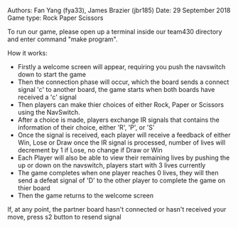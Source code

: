 Authors: Fan Yang (fya33), James Brazier (jbr185)
Date: 29  September 2018
Game type: Rock Paper Scissors

To run our game, please open up a terminal inside our 
team430 directory and enter command "make program".

How it works:
 - Firstly a welcome screen will appear, requiring you push the navswitch down to start the game
 - Then the connection phase will occur, which the board sends a connect signal 'c' to another board, the game starts when both boards have received a 'c' signal
 - Then players can make thier choices of either Rock, Paper or Scissors using the NavSwitch.
 - After a choice is made, players exchange IR signals that contains the information of their choice, either 'R', 'P', or 'S'
 - Once the signal is received, each player will receive a feedback of either Win, Lose or Draw once the IR signal is processed, number of lives will decrement by 1 if Lose, no change if Draw or Win
 - Each Player will also be able to view their remaining lives by pushing the up or down on the navswitch, players start with 3 lives currently
 - The game completes when one player reaches 0 lives, they will then send a defeat signal of 'D' to the other player to complete the game on thier board
 - Then the game returns to the welcome screen

If, at any point, the partner board hasn't connected or hasn't received your move, press s2 button to resend signal